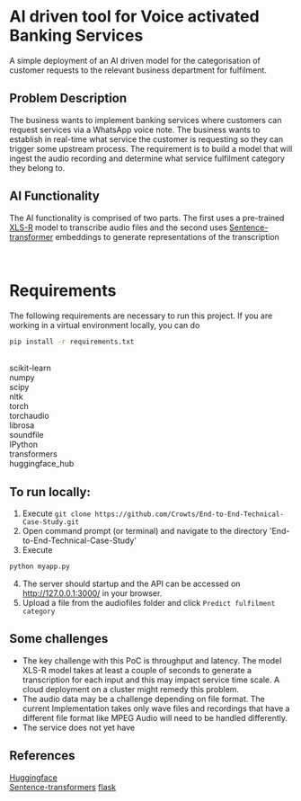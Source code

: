 # AI driven tool for Voice activated Banking Services
A simple deployment of an AI driven model for the categorisation of customer requests to the relevant business department for fulfilment.

## Problem Description
 The business wants to implement banking services where customers can request services via a WhatsApp voice note. The business wants to establish in real-time what service the customer is requesting so they can trigger some upstream process. The requirement is to build a model that will ingest the audio recording and determine what service fulfilment category they belong to.  

## AI Functionality
The AI functionality is comprised of two parts. The first uses a pre-trained [XLS-R](https://huggingface.co/facebook/wav2vec2-xls-r-1b) model to transcribe audio files and the second uses [Sentence-transformer](https://huggingface.co/sentence-transformers/all-MiniLM-L6-v2) embeddings to generate representations of the transcription

<br>

# Requirements
The following requirements are necessary to run this project. If you are working in a virtual environment locally, you can do
```sh
pip install -r requirements.txt
```
<br/>
scikit-learn
<br/>
numpy
<br/>
scipy
<br/>
nltk
<br/>
torch
<br/>
torchaudio
<br/>
librosa
<br/>
soundfile
<br/>
IPython
<br/>
transformers
<br/>
huggingface_hub
<br/>

## To run locally:
1. Execute `git clone https://github.com/Crowts/End-to-End-Technical-Case-Study.git`
2. Open command prompt (or terminal) and navigate to the directory 'End-to-End-Technical-Case-Study'
3. Execute
```sh
python myapp.py
```
4. The server should startup and the API can be accessed on http://127.0.0.1:3000/ in your browser.
5. Upload a file from the audiofiles folder and click `Predict fulfilment category`

## Some challenges
- The key challenge with this PoC is throughput and latency. The model XLS-R model takes at least a couple of seconds to generate a transcription for each input and this may impact service time scale. A cloud deployment on a cluster might remedy this problem.<br/>
- The audio data may be a challenge depending on file format. The current Implementation takes only wave files and recordings that have a different file format like MPEG Audio will need to be handled differently.<br/>
- The service does not yet have

## References
[Huggingface](https://huggingface.co/)
<br/>
[Sentence-transformers](https://pypi.org/project/sentence-transformers/)
[flask](https://flask.palletsprojects.com/en/2.2.x/quickstart/)
